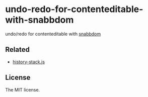 # undo-redo-for-contenteditable-with-snabbdom

undo/redo for contenteditable with [snabbdom](https://github.com/snabbdom/snabbdom)

## Related

- [history-stack.js](https://github.com/sasaplus1-prototype/history-stack.js)

## License

The MIT license.
